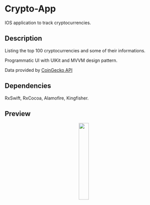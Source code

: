 # Crypto-App

IOS application to track cryptocurrencies.

## Description

Listing the top 100 cryptocurrencies and some of their informations.

Programmatic UI with UIKit and MVVM design pattern.

Data provided by [CoinGecko API](https://www.coingecko.com/en/api)

## Dependencies

RxSwift, RxCocoa, Alamofire, Kingfisher.

## Preview

<p align="center">
<img src="https://user-images.githubusercontent.com/90152272/189214263-d85b59be-bf3f-4b08-b152-2924adb2a5b7.gif" width=25% height=25%>
</p>
